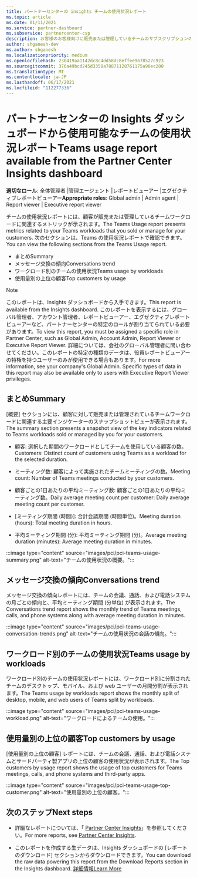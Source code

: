 ```yaml
---
title: パートナーセンターの insights チームの使用状況レポート
ms.topic: article
ms.date: 01/11/2021
ms.service: partner-dashboard
ms.subservice: partnercenter-csp
description: お客様のお客様向けに販売または管理しているチームのサブスクリプションの使用状況について、どのようなことができるかをご確認ください。
author: shganesh-dev
ms.author: shganesh
ms.localizationpriority: medium
ms.openlocfilehash: 230419aa1142dc8c4dd58dc8effee9678527c923
ms.sourcegitcommit: 376a49bcd245d3358a78871128761175a96ec200
ms.translationtype: MT
ms.contentlocale: ja-JP
ms.lasthandoff: 06/17/2021
ms.locfileid: "112277336"
---
```

# <a name="teams-usage-report-available-from-the-partner-center-insights-dashboard"></a><span data-ttu-id="3ac28-103">パートナーセンターの Insights ダッシュボードから使用可能なチームの使用状況レポート</span><span class="sxs-lookup"><span data-stu-id="3ac28-103">Teams usage report available from the Partner Center Insights dashboard</span></span>

<span data-ttu-id="3ac28-104">**適切なロール**: 全体管理者 |管理エージェント |レポートビューアー |エグゼクティブレポートビューアー</span><span class="sxs-lookup"><span data-stu-id="3ac28-104">**Appropriate roles**: Global admin | Admin agent | Report viewer | Executive report viewer</span></span>

<span data-ttu-id="3ac28-105">チームの使用状況レポートには、顧客が販売または管理しているチームワークロードに関連するメトリックが示されます。</span><span class="sxs-lookup"><span data-stu-id="3ac28-105">The Teams Usage report presents metrics related to your Teams workloads that you sold or manage for your customers.</span></span> <span data-ttu-id="3ac28-106">次のセクションは、Teams の使用状況レポートで確認できます。</span><span class="sxs-lookup"><span data-stu-id="3ac28-106">You can view the following sections from the Teams Usage report.</span></span>

- <span data-ttu-id="3ac28-107">まとめ</span><span class="sxs-lookup"><span data-stu-id="3ac28-107">Summary</span></span>
- <span data-ttu-id="3ac28-108">メッセージ交換の傾向</span><span class="sxs-lookup"><span data-stu-id="3ac28-108">Conversations trend</span></span>
- <span data-ttu-id="3ac28-109">ワークロード別のチームの使用状況</span><span class="sxs-lookup"><span data-stu-id="3ac28-109">Teams usage by workloads</span></span>
- <span data-ttu-id="3ac28-110">使用量別の上位の顧客</span><span class="sxs-lookup"><span data-stu-id="3ac28-110">Top customers by usage</span></span>

 > [!NOTE]
 > <span data-ttu-id="3ac28-111">このレポートは、Insights ダッシュボードから入手できます。</span><span class="sxs-lookup"><span data-stu-id="3ac28-111">This report is available from the Insights dashboard.</span></span> <span data-ttu-id="3ac28-112">このレポートを表示するには、グローバル管理者、アカウント管理者、レポートビューアー、エグゼクティブレポートビューアーなど、パートナーセンターの特定のロールが割り当てられている必要があります。</span><span class="sxs-lookup"><span data-stu-id="3ac28-112">To view this report, you must be assigned a specific role in Partner Center, such as Global Admin, Account Admin, Report Viewer or Executive Report Viewer.</span></span> <span data-ttu-id="3ac28-113">詳細については、会社のグローバル管理者に問い合わせてください。このレポートの特定の種類のデータは、役員レポートビューアーの特権を持つユーザーのみが使用できる場合もあります。</span><span class="sxs-lookup"><span data-stu-id="3ac28-113">For more information, see your company's Global Admin. Specific types of data in this report may also be available only to users with Executive Report Viewer privileges.</span></span>

## <a name="summary"></a><span data-ttu-id="3ac28-114">まとめ</span><span class="sxs-lookup"><span data-stu-id="3ac28-114">Summary</span></span>

<span data-ttu-id="3ac28-115">[概要] セクションには、顧客に対して販売または管理されているチームワークロードに関連する主要インジケーターのスナップショットビューが表示されます。</span><span class="sxs-lookup"><span data-stu-id="3ac28-115">The summary section presents a snapshot view of the key indicators related to Teams workloads sold or managed by you for your customers.</span></span>  

- <span data-ttu-id="3ac28-116">顧客: 選択した期間のワークロードとしてチームを使用している顧客の数。</span><span class="sxs-lookup"><span data-stu-id="3ac28-116">Customers: Distinct count of customers using Teams as a workload for the selected duration.</span></span>

- <span data-ttu-id="3ac28-117">ミーティング数: 顧客によって実施されたチームミーティングの数。</span><span class="sxs-lookup"><span data-stu-id="3ac28-117">Meeting count: Number of Teams meetings conducted by your customers.</span></span>

- <span data-ttu-id="3ac28-118">顧客ごとの1日あたりの平均ミーティング数: 顧客ごとの1日あたりの平均ミーティング数。</span><span class="sxs-lookup"><span data-stu-id="3ac28-118">Daily average meeting count per customer: Daily average meeting count per customer.</span></span> 

- <span data-ttu-id="3ac28-119">[ミーティング期間 (時間)]: 合計会議期間 (時間単位)。</span><span class="sxs-lookup"><span data-stu-id="3ac28-119">Meeting duration (hours): Total meeting duration in hours.</span></span> 

- <span data-ttu-id="3ac28-120">平均ミーティング期間 (分): 平均ミーティング期間 (分)。</span><span class="sxs-lookup"><span data-stu-id="3ac28-120">Average meeting duration (minutes): Average meeting duration in minutes.</span></span> 

:::image type="content" source="images/pci/pci-teams-usage-summary.png" alt-text="チームの使用状況の概要。":::

## <a name="conversations-trend"></a><span data-ttu-id="3ac28-122">メッセージ交換の傾向</span><span class="sxs-lookup"><span data-stu-id="3ac28-122">Conversations trend</span></span>

<span data-ttu-id="3ac28-123">メッセージ交換の傾向レポートには、チームの会議、通話、および電話システムの月ごとの傾向と、平均ミーティング期間 (分単位) が表示されます。</span><span class="sxs-lookup"><span data-stu-id="3ac28-123">The Conversations trend report shows the monthly trend of Teams meetings, calls, and phone systems along with average meeting duration in minutes.</span></span>

:::image type="content" source="images/pci/pci-teams-usage-conversation-trends.png" alt-text="チームの使用状況の会話の傾向。":::

## <a name="teams-usage-by-workloads"></a><span data-ttu-id="3ac28-125">ワークロード別のチームの使用状況</span><span class="sxs-lookup"><span data-stu-id="3ac28-125">Teams usage by workloads</span></span>

<span data-ttu-id="3ac28-126">ワークロード別のチームの使用状況レポートには、ワークロード別に分割されたチームのデスクトップ、モバイル、および web ユーザーの月間分割が表示されます。</span><span class="sxs-lookup"><span data-stu-id="3ac28-126">The Teams usage by workloads report shows the monthly split of desktop, mobile, and web users of Teams split by workloads.</span></span>

:::image type="content" source="images/pci/pci-teams-usage-workload.png" alt-text="ワークロードによるチームの使用。":::

## <a name="top-customers-by-usage"></a><span data-ttu-id="3ac28-128">使用量別の上位の顧客</span><span class="sxs-lookup"><span data-stu-id="3ac28-128">Top customers by usage</span></span>

<span data-ttu-id="3ac28-129">[使用量別の上位の顧客] レポートには、チームの会議、通話、および電話システムとサードパーティ製アプリの上位の顧客の使用状況が表示されます。</span><span class="sxs-lookup"><span data-stu-id="3ac28-129">The Top customers by usage report shows the usage of top customers for Teams meetings, calls, and phone systems and third-party apps.</span></span>

:::image type="content" source="images/pci/pci-teams-usage-top-customer.png" alt-text="使用量別の上位の顧客。":::

## <a name="next-steps"></a><span data-ttu-id="3ac28-131">次のステップ</span><span class="sxs-lookup"><span data-stu-id="3ac28-131">Next steps</span></span>

- <span data-ttu-id="3ac28-132">詳細なレポートについては、「 [Partner Center Insights](partner-center-insights.md)」を参照してください。</span><span class="sxs-lookup"><span data-stu-id="3ac28-132">For more reports, see [Partner Center Insights](partner-center-insights.md).</span></span>

- <span data-ttu-id="3ac28-133">このレポートを作成する生データは、Insights ダッシュボードの [レポートのダウンロード] セクションからダウンロードできます。</span><span class="sxs-lookup"><span data-stu-id="3ac28-133">You can download the raw data powering this report from the Download Reports section in the Insights dashboard.</span></span> [<span data-ttu-id="3ac28-134">詳細情報</span><span class="sxs-lookup"><span data-stu-id="3ac28-134">Learn More</span></span>](pci-download-reports.md) 
